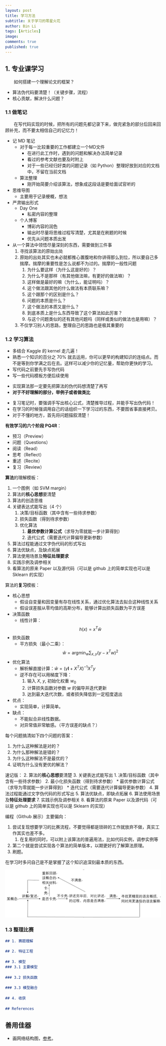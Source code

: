 ```yaml
---
layout: post
title: 学习方法
subtitle: 关于学习的零星火花
author: Bin Li
tags: [Articles]
image: 
comments: true
published: true
---
```


## 1. 专业课学习
　　如何搭建一个理解论文的框架？
* 算法伪代码要清楚！（关键步骤，流程）
* 核心贡献，解决什么问题？

### 1.1 做笔记
　　在写代码实现的时候，把所有的问题先都记录下来，做完紧急的部分后回来回顾补充，而不要太相信自己的记忆力！
- 记 MD 笔记
	- 对于每一比较重要的工作都建立一个MD文件
		- 在进行此工作时，遇到的问题和解决办法简单记录
		- 看过的参考文献也要及时附上
		- 对于一些已经归好类的问题记录（如 Python）整理好放到对应的文档中，不留在当前文档
	- 算法整理
		- 刚开始简要介绍该算法，想象成这段话是要给面试官听的
- 思维导图
	- 主要用于记录梗概，想法
- 严肃输出形式
	- Day One
		- 私密内容的整理
	- 个人博客
		- 博彩内容的润色
    	- 输出时尽量将思维过程写清楚，尤其是在刷题的时候
    	- 优先从问题本质出发
- 从一个算法中领悟尽量深刻的东西，需要做到三件事
    1. 寻找该算法的原始出处
    2. 原始的出处其实也未必就都推心置腹地和你讲得那么到位，所以要自己多揣摩。揣摩的重要性是怎么说都不为过的。揣摩的一般性问题
        1. 为什么要这样（为什么这是好的）？
        2. 为什么不是那样（有其他做法嘛，有更好的做法嘛）？
        3. 这样做是最好的嘛（为什么，能证明吗）？
        4. 这个做法跟其他的什么做法有本质联系嘛？
        5. 这个跟那个的区别是什么？
        6. 问题的本质是什么？
        7. 这个做法的本质又是什么？
        8. 到底本质上是什么东西导致了这个算法如此厉害？
        9. 与这个问题类似的还有其他问题吗（同样或类似的做法也是用嘛）？
    3. 不仅学习别人的思路，整理自己的思路也是极其重要的

### 1.2 学习算法
* 多结合 Kaggle 的 kernel 走几遍！
* 熟悉一个知识的百分之 70% 就去运用，你可以更早的构建知识的连结点。而不是等到你学满之后在去。这样可以减少你的记忆量，帮助你更快的学习。
* 写代码之前要先手写伪代码
* 写一些代码模板方便后续使用
- 实现算法那一定要先把算法的伪代码想清楚了再写
- **对于不好理解的部分，举例子或者做类比**
* 复习笔记时，要强调手写出核心公式，清楚推导过程，并能手写出伪代码！
* 在学习的时候强调用自己的话组织一下学习过的东西，不要图省事直接拷贝。
* 对于不懂的地方，首先将问题描叙清楚！


**有效学习的六个阶段 PQ4R**：
* 预习（Preview）
* 问题（Questions）
* 阅读（Read）
* 思考（Reflect）
* 重述（Recite）
* 复习（Review）

**算法**的理解模板：
1. 一个图例（如 SVM margin）
2. 算法的**核心思想**要清楚
3. 算法的创造思维
4. 关键表达式能写出（4 个）
    1. 决策/目标函数（其中含有一些待求参数）
    2. 损失函数（得到待求参数）
    3. 优化算法
        1. **最优参数计算公式**（求导为零就能一步计算得到）
        2. 迭代公式（需要迭代计算偏导更新参数）
5. 算法过程能通过文字伪代码的形式写出
6. 算法优缺点，及缺点拓展
7. 算法使用场景及**特征处理要求**
8. 实践示例及调参相关
9. 看算法的原来 Paper 以及源代码（可以是 github 上的简单实现也可以是 Sklearn 的实现）

算法的**复习**模板：
* 核心思想
    * 假设自变量和因变量有存在线性关系，通过优化算法去拟合这种线性关系
    * 假设误差服从零均值的高斯分布，能够计算出损失函数为平方误差
* 决策函数
    * 线性计算：$$h(x) = x^T \hat{w}$$
* 损失函数
    * 平方损失（最小二乘）：$$\hat{w}=\text{argmin}_{w} \sum_{x, y}\left(y-x^{T} w\right)^{2}$$
* 优化算法
    * 解析解直接计算：$\hat { w } = \left( \gamma \mathbf { I } + X ^ { T } X \right) ^ { - 1 } X ^ { T } y$
    * 逆不存在可以用梯度下降：
        1. 输入 $X$, $y$, 初始化权重 $w_0$
        2. 计算损失函数对参数 $w$ 的偏导并迭代更新
        3. 达到最大迭代次数，或者损失降低到一定程度退出
* 优点：
    * 实现简单，计算简单。
* 缺点：
    * 不能拟合非线性数据。
    * 对异常值非常敏感。（平方误差的缺点？）


每个问题搞清如下四个问题的答案：
1. 为什么这种解法是对的？
2. 为什么那种解法是错的？
3. 为什么这种解法不是最优的？
4. 证明为什么没有更优的解法？

速记版：
2. 算法的**核心思想**要清楚
3. 关键表达式能写出
    1. 决策/目标函数（其中含有一些待求参数）
    2. 最小化损失函数（得到待求参数）
        * 最优参数计算公式（求导为零就能一步计算得到）
        * 迭代公式（需要迭代计算偏导更新参数）
4. 算法过程能通过文字伪代码的形式写出
5. 算法优缺点，即缺点拓展
6. 算法使用场景及**特征处理要求**
7. 实践示例及调参相关
8. 看算法的原来 Paper 以及源代码（可以是 github 上的简单实现也可以是 Sklearn 的实现）


编程（Github 展示）主要偏向：
1. 尝试复现想要学习的比赛流程，不要觉得都是琐碎的工作就放弃不做，真实工作其实也差不多。
    1. 在复用的同时，可以附上该算法的普遍用法，比如代码实例，调参实例等
2. 第二个就是尝试实现各个算法的简单版本，以期更好的了解算法原理。
3. 刷题。

在学习时多问自己是不是掌握了这个知识追深刻最本质的东西。

![费曼技巧](/img/media/%E8%B4%B9%E6%9B%BC%E6%8A%80%E5%B7%A7.jpg)


### 1.3 整理比赛

```markdown
## 1. 赛题理解

## 2. 特征工程

## 3. 模型
### 3.1 主要模型

### 3.2 损失函数

### 3.3 模型融合

## 4. 收获

## References
```


## 善用佳器
* 画网络结构图，[参考](https://zhuanlan.zhihu.com/p/60146525)。